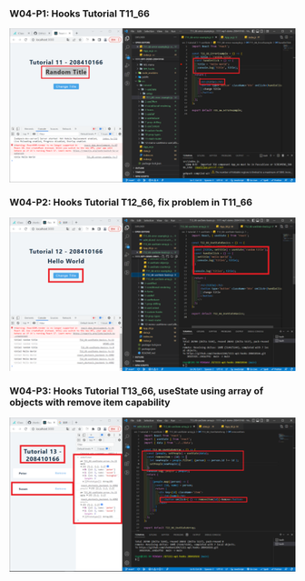 ### W04-P1: Hooks Tutorial T11_66

![](w04-p1.png)

### W04-P2: Hooks Tutorial T12_66, fix problem in T11_66

![](w04-p2.png)

### W04-P3: Hooks Tutorial T13_66, useState using array of objects with remove item capability

![](w04-p3.png)
